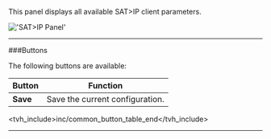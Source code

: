 This panel displays all available SAT>IP client parameters.

!['SAT>IP Panel'](docresources/satipclient.png)

---

###Buttons

The following buttons are available:

Button         | Function
---------------|---------
**Save**       | Save the current configuration.
<tvh_include>inc/common_button_table_end</tvh_include>

---
